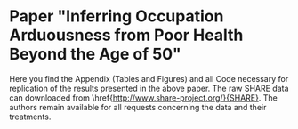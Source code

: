 # Paper "Inferring Occupation Arduousness from Poor Health Beyond the Age of 50"

Here you find the Appendix (Tables and Figures) and all Code necessary for replication of the results presented in the above paper. The raw SHARE data can downloaded from \href{http://www.share-project.org/}{SHARE}. The authors remain  available for all requests concerning the data and their treatments.  

